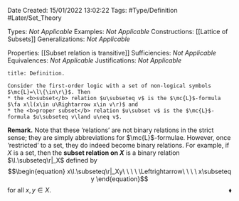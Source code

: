 <div class="topSpace"></div>

Date Created: 15/01/2022 13:02:22
Tags: #Type/Definition #Later/Set_Theory

Types: <i>Not Applicable</i>
Examples: <i>Not Applicable</i> 
Constructions: [[Lattice of Subsets]]
Generalizations: <i>Not Applicable</i>

Properties: [[Subset relation is transitive]]
Sufficiencies: <i>Not Applicable</i>
Equivalences: <i>Not Applicable</i>
Justifications: <i>Not Applicable</i>

``` ad-Definition
title: Definition.

Consider the first-order logic with a set of non-logical symbols $\mc{L}=\l\{\in\r\}$. Then
* the <b>subset</b> relation $u\subseteq v$ is the $\mc{L}$-formula $\fa x\l(x\in u\Rightarrow x\in v\r)$ and
* the <b>proper subset</b> relation $u\subset v$ is the $\mc{L}$-formula $u\subseteq v\land u\neq v$.

```

<b>Remark.</b> Note that these $\textrm{`}$relations$\textrm{'}$ are not binary relations in the strict sense; they are simply abbreviations for $\mc{L}$-formulae. However, once $\textrm{`}$restricted$\textrm{'}$ to a set, they do indeed become binary relations. For example, if $X$ is a set, then the <b>subset relation on $X$</b> is a binary relation $\l.\subseteq\r|_X$ defined by
$$\begin{equation}
    x\l.\subseteq\r|_Xy\ \ \ \ \Leftrightarrow\ \ \ \ x\subseteq y
\end{equation}$$
for all $x,y\in X$.<span style="float:right;">$\blacklozenge$</span>
